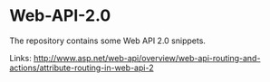 # Web-API-2.0
The repository contains some Web API 2.0 snippets.

Links:
http://www.asp.net/web-api/overview/web-api-routing-and-actions/attribute-routing-in-web-api-2
